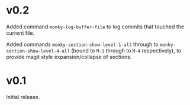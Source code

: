 # v0.2

Added command `monky-log-buffer-file` to log commits that touched the
current file.

Added commands `monky-section-show-level-1-all` through to
`monky-section-show-level-4-all` (bound to `M-1` through to `M-4`
respectively), to provide magit style expansion/collapse of sections.

# v0.1

Initial release.
